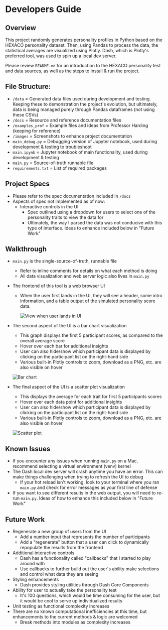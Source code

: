 # Developers Guide

## Overview

This project randomly generates personality profiles in Python based on the HEXACO personality dataset. Then, using Pandas to process the data, the statistical averages are visualized using Plotly. Dash, which is Plotly's preferred tool, was used to spin up a local dev server.

Please review `README.md` for an introduction to the HEXACO personality test and data sources, as well as the steps to install & run the project.

## File Structure:

- `/data` = Generated data files used during development and testing. Keeping these to demonstration the project's evolution, but ultimately, data is being managed purely through Pandas dataframes (not using these CSVs)
- `/docs` = Resource and reference documentation files
- `/examples_prof` = Example files and ideas from Professor Harding (keeping for reference)
- `/images` = Screenshots to enhance project documentation
- `main_debug.py` = Debugging version of Jupyter notebook, used during development & testing to troubleshoot
- `main.ipynb` = Jupyter notebook of main functionality, used during development & testing
- `main.py` = Source-of-truth runnable file
- `requirements.txt` = List of required packages

## Project Specs

- Please refer to the spec documentation included in `/docs`
- Aspects of spec not implemented as of now:
  - Interactive controls in the UI
    - Spec outlined using a dropdown for users to select one of the personality traits to view the data for
    - Ultimately, the way I parsed the data was not conducive with this type of interface. Ideas to enhance included below in "Future Work"

## Walkthrough

- `main.py` is the single-source-of-truth, runnable file

  - Refer to inline comments for details on what each method is doing
  - All data visualization and web server logic also lives in `main.py`

- The frontend of this tool is a web browser UI

  - When the user first lands in the UI, they will see a header, some intro information, and a table output of the simulated personality score data.

    ![View when user lands in UI ](https://github.com/erincodes/hexaco-personality-viz/blob/main/images/output-header-table.png)

- The second aspect of the UI is a bar chart visualization

  - This graph displays the first 5 participant scores, as compared to the overall average score
  - Hover over each bar for additional insights
  - User can also hide/show which participant data is displayed by clicking on the participant list on the right-hand side
  - Various built-in Plotly controls to zoom, download as a PNG, etc. are also visible on hover

  ![Bar chart](https://github.com/erincodes/hexaco-personality-viz/blob/main/images/output-averages-bar.png)

- The final aspect of the UI is a scatter plot visualization

  - This displays the average for each trait for first 5 participants scores
  - Hover over each data point for additional insights
  - User can also hide/show which participant data is displayed by clicking on the participant list on the right-hand side
  - Various built-in Plotly controls to zoom, download as a PNG, etc. are also visible on hover

  ![Scatter plot](https://github.com/erincodes/hexaco-personality-viz/blob/main/images/output-standard-deviation-scatter.png)

## Known Issues

- If you encounter any issues when running `main.py` on a Mac, recommend selecting a virtual environment (venv) kernel
- The Dash local dev server will crash anytime you have an error. This can make things challenging when trying to refresh the UI to debug
  - If your hot reload isn't working, look to your terminal where you ran `main.py` and check for error messages as your first line of defense
- If you want to see different results in the web output, you will need to re-run `main.py`. Ideas of how to enhance this included below in "Future Work"

## Future Work

- Regenerate a new group of users from the UI
  - Add a number input that represents the number of participants
  - Add a "regenerate" button that a user can click to dynamically repopulate the results from the frontend
- Additional interactive controls
  - Dash has a functionality called "callbacks" that I started to play around with
  - Use callbacks to further build out the user's ability make selections and control what data they are seeing
- Styling enhancements
  - Dash provides styling utilities through Dash Core Components
- Ability for user to actually take the personality test
  - It's 100 questions, which would be time consuming for the user, but it would be cool to serve up individualized results
- Unit testing as functional complexity increases
- There are no known computational inefficiencies at this time, but enhancements to the current methods & logic are welcomed
  - Break methods into modules as complexity increases
